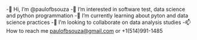 -👋 Hi, I’m @paulofbsouza
-👀 I’m interested in software test, data science and python programmation
-🌱 I’m currently learning about pyton and data science practices
-💞️ I’m looking to collaborate on data analysis studies
-📫 How to reach me paulofbsouza@gmail.com or +1(514)991-1485

<!---
paulofbsouza/paulofbsouza is a ✨ special ✨ repository because its `README.md` (this file) appears on your GitHub profile.
You can click the Preview link to take a look at your changes.
--->
